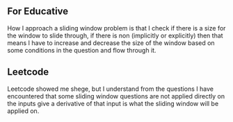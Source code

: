 ## For Educative

How I approach a sliding window problem is that I check if there is a size for the window to slide through, if there is non (implicitly or explicitly) then that means I have to increase and decrease the size of the window based on some conditions in the question and flow through it.

## Leetcode

Leetcode showed me shege, but I understand from the questions I have encountered that some sliding window questions are not applied directly on the inputs give a derivative of that input is what the sliding window will be applied on.